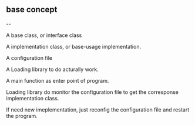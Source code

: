## base concept
--

A base class, or interface class

A implementation class, or base-usage implementation.

A configuration file

A Loading library to do acturally work.

A main function as enter point of program.

Loading library do monitor the configuration file
to get the corresponse implementation class.

If need new imeplementation,
just reconfig the configuration file and restart the program.
